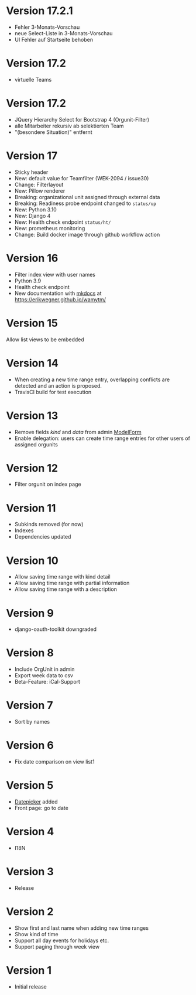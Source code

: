 # Version 17.2.1

* Fehler 3-Monats-Vorschau
* neue Select-Liste in 3-Monats-Vorschau
* UI Fehler auf Startseite behoben
 
# Version 17.2

* virtuelle Teams

# Version 17.2

* JQuery Hierarchy Select for Bootstrap 4 (Orgunit-Filter)
* alle Mitarbeiter rekursiv ab selektierten Team
* "(besondere Situation)" entfernt

# Version 17

* Sticky header
* New: default value for Teamfilter (WEK-2094 / issue30)
* Change: Filterlayout 
* New: Pillow renderer
* Breaking: organizational unit assigned through external data
* Breaking: Readiness probe endpoint changed to `status/up`
* New: Python 3.10
* New: Django 4
* New: Health check endpoint `status/ht/`
* New: prometheus monitoring
* Change: Build docker image through github workflow action

# Version 16

* Filter index view with user names
* Python 3.9
* Health check endpoint
* New documentation with [mkdocs](https://www.mkdocs.org/) at https://erikwegner.github.io/wamytm/

# Version 15

Allow list views to be embedded

# Version 14

  * When creating a new time range entry, overlapping conflicts are detected and an action is proposed.
  * TravisCI build for test execution

# Version 13

  * Remove fields _kind_ and _data_ from admin [ModelForm](https://docs.djangoproject.com/en/dev/topics/forms/modelforms/)
  * Enable delegation: users can create time range entries for other users of assigned orgunits

# Version 12

  * Filter orgunit on index page

# Version 11 

  * Subkinds removed (for now)
  * Indexes
  * Dependencies updated

# Version 10 

  * Allow saving time range with kind detail
  * Allow saving time range with partial information
  * Allow saving time range with a description

# Version 9 

  * django-oauth-toolkit downgraded

# Version 8

  * Include OrgUnit in admin
  * Export week data to csv
  * Beta-Feature: iCal-Support

# Version 7 

 * Sort by names

# Version 6

 * Fix date comparison on view list1

# Version 5

  * [Datepicker](https://github.com/uxsolutions/bootstrap-datepicker) added
  * Front page: go to date

# Version 4

  * I18N

# Version 3

  * Release

# Version 2

  * Show first and last name when adding new time ranges
  * Show kind of time
  * Support all day events for holidays etc.
  * Support paging through week view

# Version 1

   * Initial release

